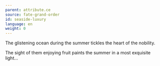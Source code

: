```yaml
---
parent: attribute.ce
source: fate-grand-order
id: seaside-luxury
language: en
weight: 0
---
```


The glistening ocean during the summer tickles the heart of the nobility.

The sight of them enjoying fruit paints the summer in a most exquisite light…

